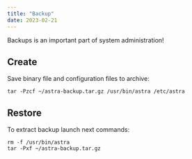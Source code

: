 ```yaml
---
title: "Backup"
date: 2023-02-21
---
```


Backups is an important part of system administration!

## Create

Save binary file and configuration files to archive:

```
tar -Pzcf ~/astra-backup.tar.gz /usr/bin/astra /etc/astra
```

## Restore

To extract backup launch next commands:

```
rm -f /usr/bin/astra
tar -Pxf ~/astra-backup.tar.gz
```
